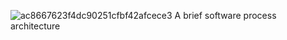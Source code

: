 ![ac8667623f4dc90251cfbf42afcece3](https://github.com/user-attachments/assets/1c8d2bbf-bde5-446d-99b7-a3a87dd302fb)
A brief software process architecture

